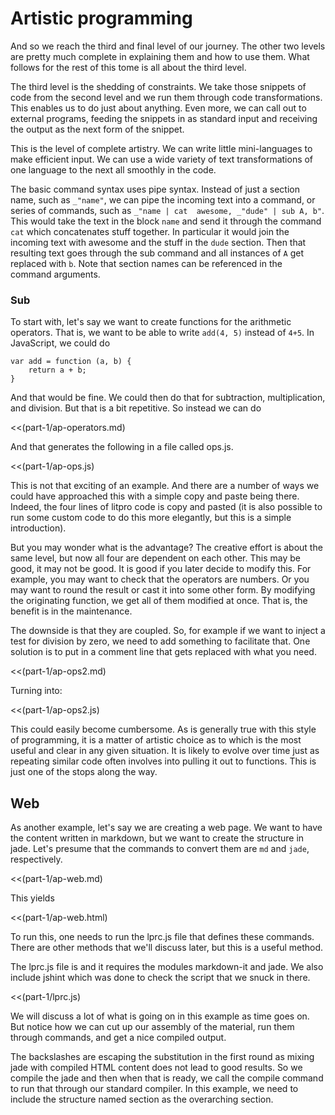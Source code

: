 # Artistic programming

And so we reach the third and final level of our journey. The other two levels
are pretty much complete in explaining them and how to use them. What follows
for the rest of this tome is all about the third level. 

The third level is the shedding of constraints. We take those snippets of code
from the second level and we run them through code transformations. This
enables us to do just about anything. Even more, we can call out to external
programs, feeding the snippets in as standard input and receiving the output
as the next form of the snippet.

This is the level of complete artistry. We can write little mini-languages to
make efficient input. We can use a wide variety of text transformations of one
language to the next all smoothly in the code. 

The basic command syntax uses pipe syntax. Instead of just a section name,
such as `_"name"`, we can pipe the incoming text into a command, or series of
commands, such as `_"name | cat  awesome, _"dude" | sub A, b"`. This would
take the text in the block `name` and send it through the command `cat` which
concatenates stuff together. In particular it would join the incoming text
with awesome and the stuff in the `dude` section. Then that resulting text
goes through the sub command and all instances of `A` get replaced with `b`.
Note that section names can be referenced in the command arguments. 


### Sub

To start with, let's say we want to create functions for the arithmetic
operators. That is, we want to be able to write `add(4, 5)` instead of `4+5`.
In JavaScript, we could do

    var add = function (a, b) {
        return a + b;
    }

And that would be fine. We could then do that for subtraction, multiplication,
and division. But that is a bit repetitive. So instead we can do

<<(part-1/ap-operators.md)

And that generates the following in a file called ops.js.

<<(part-1/ap-ops.js)
    
This is not that exciting of an example. And there are a number of ways we
could have approached this with a simple copy and paste being there. Indeed,
the four lines of litpro code is copy and pasted (it is also possible to run
some custom code to do this more elegantly, but this is a simple
introduction). 

But you may wonder what is the advantage? The creative effort is about the
same level, but now all four are dependent on each other. This may be good, it
may not be good. It is good if you later decide to modify this. For example,
you may want to check that the operators are numbers. Or you may want to round
the result or cast it into some other form. By modifying the originating
function, we get all of them modified at once. That is, the benefit is in the
maintenance. 

The downside is that they are coupled. So, for example if we want to inject a
test for division by zero, we need to add something to facilitate that. One
solution is to put in a comment line that gets replaced with what you need. 

<<(part-1/ap-ops2.md)

Turning into:

<<(part-1/ap-ops2.js)

This could easily become cumbersome. As is generally true with this style of
programming, it is a matter of artistic choice as to which is the most useful
and clear in any given situation. It is likely to evolve over time just as
repeating similar code often involves into pulling it out to functions. This
is just one of the stops along the way.  


## Web

As another example, let's say we are creating a web page. We want to have the
content written in markdown, but we want to create the structure in jade.
Let's presume that the commands to convert them are `md` and `jade`,
respectively.

<<(part-1/ap-web.md)

This yields

<<(part-1/ap-web.html)

To run this, one needs to run the lprc.js file that defines these commands.
There are other methods that we'll discuss later, but this is a useful method.  

The lprc.js file is and it requires the modules markdown-it and jade. We also
include jshint which was done to check the script that we snuck in there. 

<<(part-1/lprc.js)

We will discuss a lot of what is going on in this example as time goes on. But
notice how we can cut up our assembly of the material, run them through
commands, and get a nice compiled output. 

The backslashes are escaping the substitution in the first round as mixing
jade with compiled HTML content does not lead to good results. So we compile
the jade and then when that is ready, we call the compile command to run that
through our standard compiler. In this example, we need to include the
structure named section as the overarching section. 

